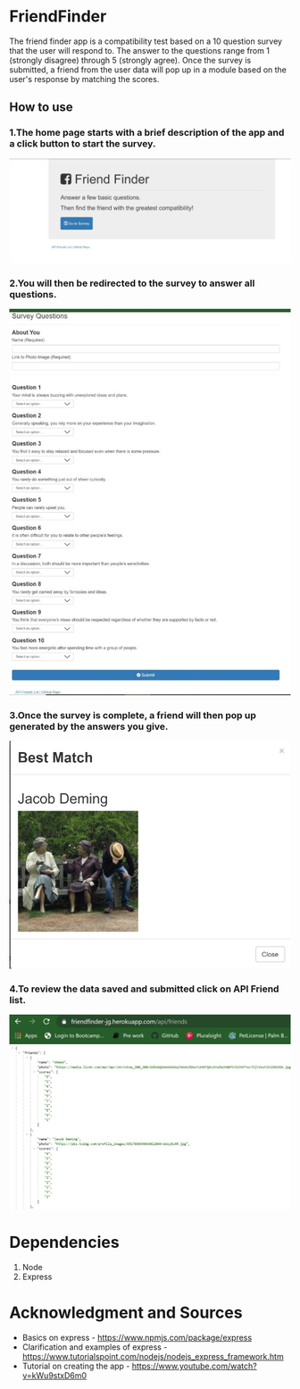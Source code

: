 # FriendFinder
The friend finder app is a compatibility test based on a 10 question survey that the user will respond to. The answer to the questions range from 1 (strongly disagree) through 5 (strongly agree). Once the survey is submitted, a friend from the user data will pop up in a module based on the user's response by matching the scores. 

## How to use 

### 1.The home page starts with a brief description of the app and a click button to start the survey.

![Home Page](./screenshots/home.jpg)


### 2.You will then be redirected to the survey to answer all questions. 

![Survey](./screenshots/survey.jpg)

### 3.Once the survey is complete, a friend will then pop up generated by the answers you give. 

![Friend](./screenshots/friend.jpg)

### 4.To review the data saved and submitted click on API Friend list. 

![API](./screenshots/api.jpg)

# Dependencies 
1. Node 
2. Express

# Acknowledgment and Sources
* Basics on express - https://www.npmjs.com/package/express
* Clarification and examples of express - https://www.tutorialspoint.com/nodejs/nodejs_express_framework.htm
* Tutorial on creating the app - https://www.youtube.com/watch?v=kWu9stxD6m0 

